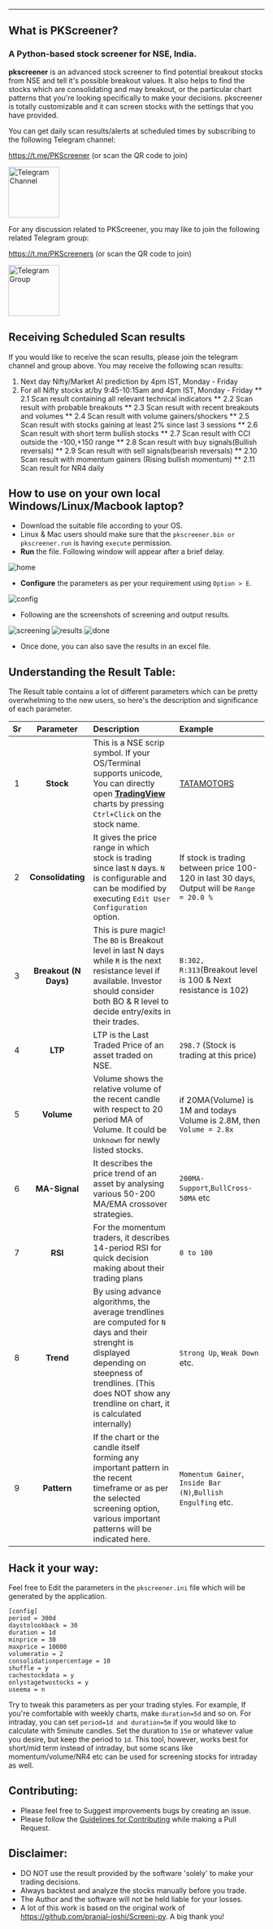 
---

## What is PKScreener?

### A Python-based stock screener for NSE, India.

**pkscreener** is an advanced stock screener to find potential breakout stocks from NSE and tell it's possible breakout values. It also helps to find the stocks which are consolidating and may breakout, or the particular chart patterns that you're looking specifically to make your decisions.
pkscreener is totally customizable and it can screen stocks with the settings that you have provided.

You can get daily scan results/alerts at scheduled times by subscribing to the following Telegram channel:

https://t.me/PKScreener (or scan the QR code to join)

<img src="https://raw.githubusercontent.com/pkjmesra/PKScreener/main/screenshots/Telegram_Channel_Prod.jpg" alt="Telegram Channel" width="100"/>

For any discussion related to PKScreener, you may like to join the following related Telegram group:

https://t.me/PKScreeners (or scan the QR code to join)

<img src="https://raw.githubusercontent.com/pkjmesra/PKScreener/main/screenshots/PKScreeners_Group.jpg" alt="Telegram Group" width="100"/>

## Receiving Scheduled Scan results
If you would like to receive the scan results, please join the telegram channel and group above. 
You may receive the following scan results:
1. Next day Nifty/Market AI prediction by 4pm IST, Monday - Friday
2. For all Nifty stocks at/by 9:45-10:15am and 4pm IST, Monday - Friday
** 2.1 Scan result containing all relevant technical indicators 
** 2.2 Scan result with probable breakouts
** 2.3 Scan result with recent breakouts and volumes
** 2.4 Scan result with volume gainers/shockers
** 2.5 Scan result with stocks gaining at least 2% since last 3 sessions
** 2.6 Scan result with short term bullish stocks
** 2.7 Scan result with CCI outside the -100,+150 range
** 2.8 Scan result with buy signals(Bullish reversals)
** 2.9 Scan result with sell signals(bearish reversals)
** 2.10 Scan result with momentum gainers (Rising bullish momentum)
** 2.11 Scan result for NR4 daily

## How to use on your own local Windows/Linux/Macbook laptop?
* Download the suitable file according to your OS.
* Linux & Mac users should make sure that the `pkscreener.bin or pkscreener.run` is having `execute` permission.
* **Run** the file. Following window will appear after a brief delay.

![home](https://raw.githubusercontent.com/pkjmesra/PKScreener/main/screenshots/pkscreener_demo.gif)

* **Configure** the parameters as per your requirement using `Option > E`.

![config](https://raw.githubusercontent.com/pkjmesra/PKScreener/main/screenshots/config.png)

* Following are the screenshots of screening and output results.

![screening](https://raw.githubusercontent.com/pkjmesra/PKScreener/main/screenshots/screening.png)
![results](https://raw.githubusercontent.com/pkjmesra/PKScreener/main/screenshots/results.png)
![done](https://raw.githubusercontent.com/pkjmesra/PKScreener/main/screenshots/done.png)

* Once done, you can also save the results in an excel file.

## Understanding the Result Table:

The Result table contains a lot of different parameters which can be pretty overwhelming to the new users, so here's the description and significance of each parameter.

| Sr | Parameter | Description | Example |
|:---:|:---:|:---|:---|
|1|**Stock**|This is a NSE scrip symbol. If your OS/Terminal supports unicode, You can directly open **[TradingView](https://in.tradingview.com/)** charts by pressing `Ctrl+Click` on the stock name.|[TATAMOTORS](https://in.tradingview.com/chart?symbol=NSE%3ATATAMOTORS)|
|2|**Consolidating**|It gives the price range in which stock is trading since last `N` days. `N` is configurable and can be modified by executing `Edit User Configuration` option.|If stock is trading between price 100-120 in last 30 days, Output will be `Range = 20.0 %`|
|3|**Breakout (N Days)**|This is pure magic! The `BO` is Breakout level in last N days while `R` is the next resistance level if available. Investor should consider both BO & R level to decide entry/exits in their trades.|`B:302, R:313`(Breakout level is 100 & Next resistance is 102)|
|4|**LTP**|LTP is the Last Traded Price of an asset traded on NSE.|`298.7` (Stock is trading at this price)|
|5|**Volume**|Volume shows the relative volume of the recent candle with respect to 20 period MA of Volume. It could be `Unknown` for newly listed stocks.|if 20MA(Volume) is 1M and todays Volume is 2.8M, then `Volume = 2.8x`|
|6|**MA-Signal**|It describes the price trend of an asset by analysing various 50-200 MA/EMA crossover strategies.|`200MA-Support`,`BullCross-50MA` etc|
|7|**RSI**|For the momentum traders, it describes 14-period RSI for quick decision making about their trading plans|`0 to 100`|
|8|**Trend**|By using advance algorithms, the average trendlines are computed for `N` days and their strenght is displayed depending on steepness of trendlines. (This does NOT show any trendline on chart, it is calculated internally)|`Strong Up`, `Weak Down` etc.|
|9|**Pattern**|If the chart or the candle itself forming any important pattern in the recent timeframe or as per the selected screening option, various important patterns will be indicated here.|`Momentum Gainer`, `Inside Bar (N)`,`Bullish Engulfing` etc.|

## Hack it your way:
Feel free to Edit the parameters in the `pkscreener.ini` file which will be generated by the application.
```
[config]
period = 300d
daystolookback = 30
duration = 1d
minprice = 30
maxprice = 10000
volumeratio = 2
consolidationpercentage = 10
shuffle = y
cachestockdata = y
onlystagetwostocks = y
useema = n
```
Try to tweak this parameters as per your trading styles. For example, If you're comfortable with weekly charts, make `duration=5d` and so on. For intraday, you can set `period=1d and duration=5m` if you would like to calculate with 5minute candles. Set the duration to `15m` or whatever value you desire, but keep the period to `1d`. This tool, however, works best for short/mid term instead of intraday, but some scans like momentum/volume/NR4 etc can be used for screening stocks for intraday as well.

## Contributing:
* Please feel free to Suggest improvements bugs by creating an issue.
* Please follow the [Guidelines for Contributing](https://github.com/pkjmesra/PKScreener/blob/main/CONTRIBUTING.md) while making a Pull Request.

## Disclaimer:
* DO NOT use the result provided by the software 'solely' to make your trading decisions.
* Always backtest and analyze the stocks manually before you trade.
* The Author and the software will not be held liable for your losses.
* A lot of this work is based on the original work of https://github.com/pranjal-joshi/Screeni-py. A big thank you!
